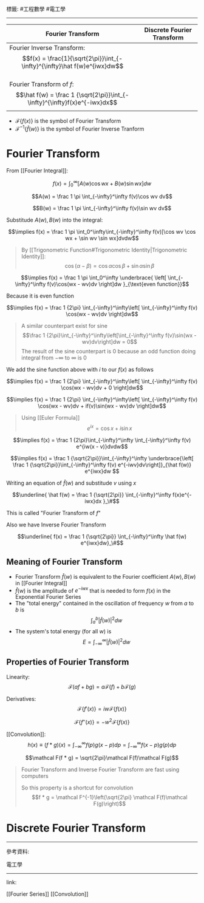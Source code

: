 標籤: #工程數學 #電工學 

---

| Fourier Transform                                                                                                                                                                                              | Discrete Fourier Transform |
| -------------------------------------------------------------------------------------------------------------------------------------------------------------------------------------------------------------- | -------------------------- |
| Fourier Inverse Transform: $$f(x) = \frac{1}{\sqrt{2\pi}}\int_{-\infty}^{\infty}\hat f(w)e^{iwx}dw$$ <br> Fourier Transform of $f$: $$\hat f(w) = \frac 1 {\sqrt{2\pi}}\int_{-\infty}^{\infty}f(x)e^{-iwx}dx$$ |                            |

- $\mathcal F\{f(x)\}$ is the symbol of Fourier Transform 
- $\mathcal F^{-1}\{\hat f(w)\}$ is the symbol of Fourier Inverse Tranform

# Fourier Transform

From [[Fourier Integral]]:

$$f(x) = \int_0^\infty
[A(w)\cos wx + B(w)\sin wx]dw$$

$$A(w) = 
\frac 1 \pi \int_{-\infty}^\infty
f(v)\cos wv dv$$

$$B(w) = \frac 1 \pi
\int_{-\infty}^\infty f(v)\sin wv dv$$

Substitude $A(w), B(w)$ into the integral:

$$\implies f(x) = \frac 1 \pi
\int_0^\infty\int_{-\infty}^\infty 
f(v)[\cos wv \cos wx + \sin wv \sin wx]dvdw$$

> By [[Trigonometric Function#Trigonometric Identity|Trigonometric Identity]]:
> $$\cos (\alpha - \beta) = \cos\alpha \cos \beta + \sin \alpha \sin \beta$$

$$\implies f(x) = \frac 1 \pi 
\int_0^\infty 
\underbrace{
	\left[
		\int_{-\infty}^\infty
		f(v)\cos(wx - wv)dv
	\right]dw
}_{\text{even function}}$$

Because it is even function

$$\implies f(x) = \frac 1 {2\pi}
\int_{-\infty}^\infty\left[
	\int_{-\infty}^\infty f(v)
	\cos(wx - wv)dv
\right]dw$$

> A similar counterpart exist for sine
> $$\frac 1 {2\pi}\int_{-\infty}^\infty\left[\int_{-\infty}^\infty f(v)\sin(wx - wv)dv\right]dw = 0$$
> The result of the sine counterpart is $0$ because an odd function doing integral from $-\infty$ to $\infty$ is $0$

We add the sine function above with $i$ to our $f(x)$ as follows

$$\implies f(x) = \frac 1 {2\pi}
\int_{-\infty}^\infty\left[
	\int_{-\infty}^\infty f(v)
	\cos(wx - wv)dv + 0
\right]dw$$

$$\implies f(x) = \frac 1 {2\pi}
\int_{-\infty}^\infty\left[
	\int_{-\infty}^\infty f(v)
	\cos(wx - wv)dv + if(v)\sin(wx - wv)dv
\right]dw$$

> Using [[Euler Formula]]
> $$e^{ix} = \cos x + i\sin x$$

$$\implies f(x) = \frac 1 {2\pi}\int_{-\infty}^\infty \int_{-\infty}^\infty f(v) e^{iw(x - v)}dvdw$$

$$\implies f(x) = \frac 1 {\sqrt{2\pi}}\int_{-\infty}^\infty 
\underbrace{\left[
\frac 1 {\sqrt{2\pi}}\int_{-\infty}^\infty 
f(v) e^{-iwv}dv\right]}_{\hat f(w)}
e^{iwx}dw
$$

Writing an equation of $\hat f(w)$ and substitude $v$ using $x$

$$\underline{
\hat f(w) = \frac 1 {\sqrt{2\pi}}
\int_{-\infty}^\infty f(x)e^{-iwx}dx
}_\#$$

This is called "Fourier Transform of $f$"

Also we have Inverse Fourier Transform

$$\underline{
f(x) = \frac 1 {\sqrt{2\pi}}
\int_{-\infty}^\infty \hat f(w) e^{iwx}dw}_\#$$

## Meaning of Fourier Transform

- Fourier Transform $\hat f(w)$ is equivalent to the Fourier coefficient $A(w), B(w)$ in [[Fourier Integral]]
- $\hat f(w)$ is the amplitude of $e^{-iwx}$ that is needed to form $f(x)$ in the Exponential Fourier Series
- The "total energy" contained in the oscillation of frequency $w$ from $a$ to $b$ is
$$\int_a^b 
\left\vert
	\hat f(w)
\right\vert^2 dw$$
- The system's total energy (for all $w$) is
$$E = \int_{-\infty}^\infty
\left\vert
	\hat f(w)
\right\vert^2dw$$

## Properties of Fourier Transform

Linearity:
$$\mathcal F(af + bg) = 
a \mathcal F(f) + b \mathcal F(g)$$

Derivatives:
$$\mathcal F\{
f'(x)
\} = iw\mathcal F\{f(x)\}$$

$$\mathcal F \{f''(x)\} = -w^2 \mathcal 
F\{f(x)\}$$

[[Convolution]]:
$$h(x) \equiv (f * g)(x) = \int_{-\infty}^\infty f(p)g(x - p)dp = 
\int_{-\infty}^\infty f(x - p)g(p)dp$$

$$\mathcal F(f * g) = \sqrt{2\pi}\mathcal F(f)\mathcal F(g)$$

> Fourier Transform and Inverse Fourier Transform are fast using computers
> 
> So this property is a shortcut for convolution
> $$f * g = \mathcal F^{-1}\left(\sqrt{2\pi} \mathcal F(f)\mathcal F(g)\right)$$

# Discrete Fourier Transform



---

參考資料:

電工學

---

link:

[[Fourier Series]]
[[Convolution]]